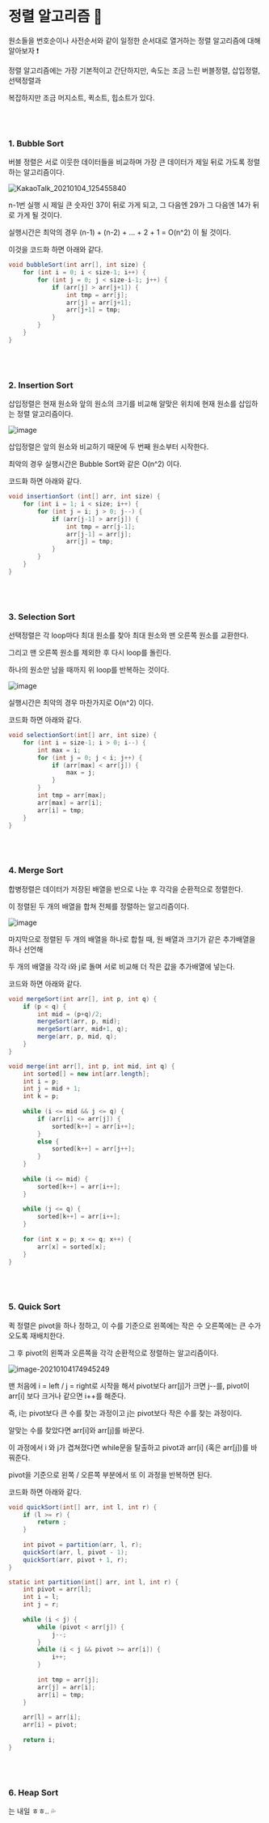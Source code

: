 # 정렬 알고리즘 🧮

원소들을 번호순이나 사전순서와 같이 일정한 순서대로 열거하는 정렬 알고리즘에 대해 알아보자 ❗

정렬 알고리즘에는 가장 기본적이고 간단하지만, 속도는 조금 느린 버블정렬, 삽입정렬, 선택정렬과

복잡하지만 조금 머지소트, 퀵소트, 힙소트가 있다.

<br/>

<br/>

### 1.  Bubble Sort

버블 정렬은 서로 이웃한 데이터들을 비교하며 가장 큰 데이터가 제일 뒤로 가도록 정렬하는 알고리즘이다.

![KakaoTalk_20210104_125455840](https://user-images.githubusercontent.com/64277114/103499665-336b7380-4e8c-11eb-86ad-dce3c3c5697f.jpg)

n-1번 실행 시 제일 큰 숫자인 37이 뒤로 가게 되고, 그 다음엔 29가 그 다음엔 14가 뒤로 가게 될 것이다.

실행시간은 최악의 경우 (n-1) + (n-2) + ... + 2 + 1 = O(n^2) 이 될 것이다.

이것을 코드화 하면 아래와 같다.

```java
void bubbleSort(int arr[], int size) {
    for (int i = 0; i < size-1; i++) {
        for (int j = 0; j < size-i-1; j++) {
            if (arr[j] > arr[j+1]) {
                int tmp = arr[j];
                arr[j] = arr[j+1];
                arr[j+1] = tmp;
            }
        }
    }
}
```

<br/>

<br/>

### 2. Insertion Sort

삽입정렬은 현재 원소와 앞의 원소의 크기를 비교해 알맞은 위치에 현재 원소를 삽입하는 정렬 알고리즘이다.

![image](https://user-images.githubusercontent.com/64277114/103505093-b399d500-4e9c-11eb-930b-b042dc210428.png)

삽입정렬은 앞의 원소와 비교하기 때문에 두 번째 원소부터 시작한다.

최악의 경우 실행시간은 Bubble Sort와 같은 O(n^2) 이다.

코드화 하면 아래와 같다.

```java
void insertionSort (int[] arr, int size) {
    for (int i = 1; i < size; i++) {
        for (int j = i; j > 0; j--) {
            if (arr[j-1] > arr[j]) {
                int tmp = arr[j-1];
                arr[j-1] = arr[j];
                arr[j] = tmp;
            }
        }
    }
}
```

<br/>

<br/>

### 3. Selection Sort

선택정렬은 각 loop마다 최대 원소를 찾아 최대 원소와 맨 오른쪽 원소를 교환한다.

그리고 맨 오른쪽 원소를 제외한 후 다시 loop를 돌린다.

하나의 원소만 남을 때까지 위 loop를 반복하는 것이다.

![image](https://user-images.githubusercontent.com/64277114/103506096-40459280-4e9f-11eb-8aed-1d29d9e4e593.png)

실행시간은 최악의 경우 마찬가지로 O(n^2) 이다.

코드화 하면 아래와 같다.

```java
void selectionSort(int[] arr, int size) {
    for (int i = size-1; i > 0; i--) {
        int max = i;
        for (int j = 0; j < i; j++) {
            if (arr[max] < arr[j]) {
                max = j;
            }
        }
        int tmp = arr[max];
        arr[max] = arr[i];
        arr[i] = tmp;
    }
}
```

<br/>

<br/>

### 4. Merge Sort

합병정렬은 데이터가 저장된 배열을 반으로 나눈 후 각각을 순환적으로 정렬한다.

이 정렬된 두 개의 배열을 합쳐 전체를 정렬하는 알고리즘이다.

![image](https://user-images.githubusercontent.com/64277114/103509211-f14f2b80-4ea5-11eb-959b-24f1e7bfe659.png)

마지막으로 정렬된 두 개의 배열을 하나로 합칠 때, 원 배열과 크기가 같은 추가배열을 하나 선언해

두 개의 배열을 각각 i와 j로 돌며 서로 비교해 더 작은 값을 추가배열에 넣는다.

코드와 하면 아래와 같다.

```java
void mergeSort(int arr[], int p, int q) {
    if (p < q) {
        int mid = (p+q)/2;
        mergeSort(arr, p, mid);
        mergeSort(arr, mid+1, q);
        merge(arr, p, mid, q);
    }
}

void merge(int arr[], int p, int mid, int q) {
    int sorted[] = new int[arr.length];
    int i = p;
    int j = mid + 1;
    int k = p;
    
    while (i <= mid && j <= q) {
        if (arr[i] <= arr[j]) {
            sorted[k++] = arr[i++];
        }
        else {
            sorted[k++] = arr[j++];
        }
    }
    
    while (i <= mid) {
        sorted[k++] = arr[i++];
    }
    
    while (j <= q) {
        sorted[k++] = arr[i++];
    }
    
    for (int x = p; x <= q; x++) {
        arr[x] = sorted[x];
    }
}
```

<br/>

<br/>

### 5. Quick Sort

퀵 정렬은 pivot을 하나 정하고, 이 수를 기준으로 왼쪽에는 작은 수 오른쪽에는 큰 수가 오도록 재배치한다.

그 후 pivot의 왼쪽과 오른쪽을 각각 순환적으로 정렬하는 알고리즘이다.

![image-20210104174945249](C:\Users\효경\AppData\Roaming\Typora\typora-user-images\image-20210104174945249.png)

맨 처음에 i = left / j = right로 시작을 해서 pivot보다 arr[j]가 크면 j--를, pivot이 arr[i] 보다 크거나 같으면 i++를 해준다.

즉, i는 pivot보다 큰 수를 찾는 과정이고 j는 pivot보다 작은 수를 찾는 과정이다.

알맞는 수를 찾았다면 arr[i]와 arr[j]를 바꾼다.

이 과정에서 i 와 j가 겹쳐졌다면 while문을 탈출하고 pivot과 arr[i] (혹은 arr[j])를 바꿔준다.

pivot을 기준으로 왼쪽 / 오른쪽 부분에서 또 이 과정을 반복하면 된다.

코드화 하면 아래와 같다.

```java
void quickSort(int[] arr, int l, int r) {
    if (l >= r) {
        return ;
    }
    
    int pivot = partition(arr, l, r);
    quickSort(arr, l, pivot - 1);
    quickSort(arr, pivot + 1, r);
}

static int partition(int[] arr, int l, int r) {
    int pivot = arr[l];
    int i = l;
    int j = r;
    
    while (i < j) {
        while (pivot < arr[j]) {
            j--;
        }
        while (i < j && pivot >= arr[i]) {
            i++;
        }
        
        int tmp = arr[j];
        arr[j] = arr[i];
        arr[i] = tmp;
    }
    
    arr[l] = arr[i];
    arr[i] = pivot;
    
    return i;
}
```

<br/>

<br/>

### 6. Heap Sort

는 내일 ㅎㅎ.. 💦